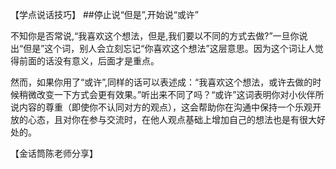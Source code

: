 【学点说话技巧】
##停止说“但是”,开始说“或许”

不知你是否常说,“我喜欢这个想法，但是,我们要以不同的方式去做?”一旦你说出“但是”这个词，别人会立刻忘记“你喜欢这个想法”这层意思。因为这个词让人觉得前面的话没有意义，后面才是重点。

然而，如果你用了“或许”,同样的话可以表述成：“我喜欢这个想法，或许去做的时候稍微改变一下方式会更有效果。”听出来不同了吗？“或许”这词表明你对小伙伴所说内容的尊重（即使你不认同对方的观点），这会帮助你在沟通中保持一个乐观开放的心态，且对你在参与交流时，在他人观点基础上增加自己的想法也是有很大好处的。 

【金话筒陈老师分享】
